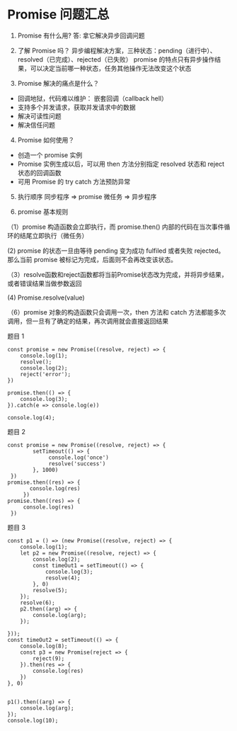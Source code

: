 # Promise 问题汇总

1. Promise 有什么用? 答: 拿它解决异步回调问题

2. 了解 Promise 吗？
   异步编程解决方案，三种状态：pending（进行中）、resolved（已完成）、rejected（已失败）
   promise 的特点只有异步操作结果，可以决定当前哪一种状态，任务其他操作无法改变这个状态

3. Promise 解决的痛点是什么？

- 回调地狱，代码难以维护： 嵌套回调（callback hell）
- 支持多个并发请求，获取并发请求中的数据
- 解决可读性问题
- 解决信任问题

4. Promise 如何使用？

- 创造一个 promise 实例
- Promise 实例生成以后，可以用 then 方法分别指定 resolved 状态和 reject 状态的回调函数
- 可用 Promise 的 try catch 方法预防异常

5. 执行顺序
   同步程序 => promise 微任务 => 异步程序

6. promise 基本规则

（1）promise 构造函数会立即执行，而 promise.then() 内部的代码在当次事件循环的结尾立即执行（微任务）

 (2) promise 的状态一旦由等待 pending 变为成功 fulfiled 或者失败 rejected。那么当前 promise 被标记为完成，后面则不会再改变该状态。

（3）resolve函数和reject函数都将当前Promise状态改为完成，并将异步结果，或者错误结果当做参数返回

 (4) Promise.resolve(value)
 
（6）promise 对象的构造函数只会调用一次，then 方法和 catch 方法都能多次调用，但一旦有了确定的结果，再次调用就会直接返回结果

题目 1

```
const promise = new Promise((resolve, reject) => {
    console.log(1);
    resolve();
    console.log(2);
    reject('error');
})

promise.then(() => {
    console.log(3);
}).catch(e => console.log(e))

console.log(4);
```

题目 2

```
const promise = new Promise((resolve, reject) => {
        setTimeout(() => {
             console.log('once')
             resolve('success')
        }, 1000)
 })
promise.then((res) => {
       console.log(res)
     })
promise.then((res) => {
     console.log(res)
 })
```

题目 3
```
const p1 = () => (new Promise((resolve, reject) => {
	console.log(1);
	let p2 = new Promise((resolve, reject) => {
		console.log(2);
		const timeOut1 = setTimeout(() => {
			console.log(3);
			resolve(4);
		}, 0)
		resolve(5);
	});
	resolve(6);
	p2.then((arg) => {
		console.log(arg);
	});

}));
const timeOut2 = setTimeout(() => {
	console.log(8);
	const p3 = new Promise(reject => {
		reject(9);
	}).then(res => {
		console.log(res)
	})
}, 0)


p1().then((arg) => {
	console.log(arg);
});
console.log(10);
```

